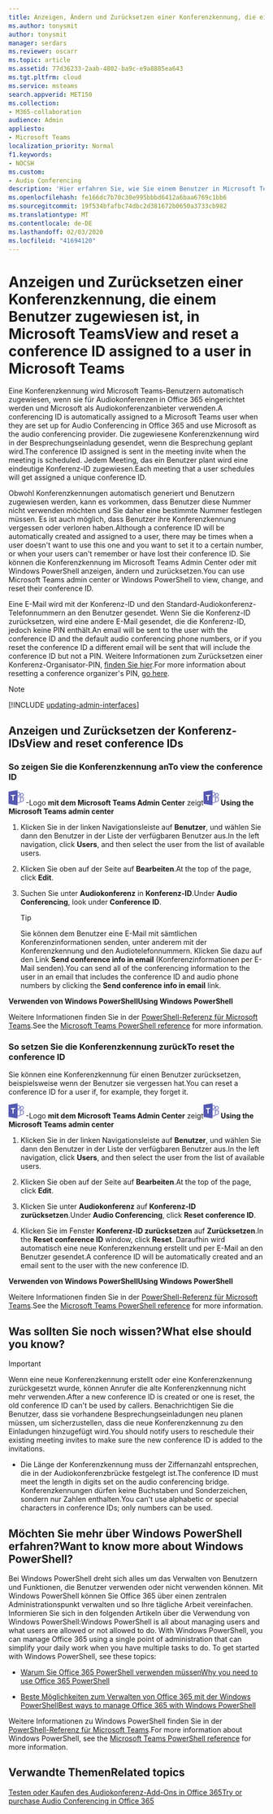 ```yaml
---
title: Anzeigen, Ändern und Zurücksetzen einer Konferenzkennung, die einem Benutzer zugewiesen ist, in Microsoft Teams
ms.author: tonysmit
author: tonysmit
manager: serdars
ms.reviewer: oscarr
ms.topic: article
ms.assetid: 77d36233-2aab-4802-ba9c-e9a8885ea643
ms.tgt.pltfrm: cloud
ms.service: msteams
search.appverid: MET150
ms.collection:
- M365-collaboration
audience: Admin
appliesto:
- Microsoft Teams
localization_priority: Normal
f1.keywords:
- NOCSH
ms.custom:
- Audio Conferencing
description: 'Hier erfahren Sie, wie Sie einem Benutzer in Microsoft Teams eine Konferenzkennung zuweisen und welche Parameter Sie für die Konferenzkennung verwenden sollten. '
ms.openlocfilehash: fe166dc7b70c30e995bbbd6412a6baa6769c1bb6
ms.sourcegitcommit: 19f534bfafbc74dbc2d381672b0650a3733cb982
ms.translationtype: MT
ms.contentlocale: de-DE
ms.lasthandoff: 02/03/2020
ms.locfileid: "41694120"
---
```

# <a name="view-and-reset-a-conference-id-assigned-to-a-user-in-microsoft-teams"></a><span data-ttu-id="2fd89-103">Anzeigen und Zurücksetzen einer Konferenzkennung, die einem Benutzer zugewiesen ist, in Microsoft Teams</span><span class="sxs-lookup"><span data-stu-id="2fd89-103">View and reset a conference ID assigned to a user in Microsoft Teams</span></span>

<span data-ttu-id="2fd89-104">Eine Konferenzkennung wird Microsoft Teams-Benutzern automatisch zugewiesen, wenn sie für Audiokonferenzen in Office 365 eingerichtet werden und Microsoft als Audiokonferenzanbieter verwenden.</span><span class="sxs-lookup"><span data-stu-id="2fd89-104">A conferencing ID is automatically assigned to a Microsoft Teams user when they are set up for Audio Conferencing in Office 365 and use Microsoft as the audio conferencing provider.</span></span> <span data-ttu-id="2fd89-105">Die zugewiesene Konferenzkennung wird in der Besprechungseinladung gesendet, wenn die Besprechung geplant wird.</span><span class="sxs-lookup"><span data-stu-id="2fd89-105">The conference ID assigned is sent in the meeting invite when the meeting is scheduled.</span></span> <span data-ttu-id="2fd89-106">Jedem Meeting, das ein Benutzer plant wird eine eindeutige Konferenz-ID zugewiesen.</span><span class="sxs-lookup"><span data-stu-id="2fd89-106">Each meeting that a user schedules will get assigned a unique conference ID.</span></span> 
  
<span data-ttu-id="2fd89-107">Obwohl Konferenzkennungen automatisch generiert und Benutzern zugewiesen werden, kann es vorkommen, dass Benutzer diese Nummer nicht verwenden möchten und Sie daher eine bestimmte Nummer festlegen müssen. Es ist auch möglich, dass Benutzer ihre Konferenzkennung vergessen oder verloren haben.</span><span class="sxs-lookup"><span data-stu-id="2fd89-107">Although a conference ID will be automatically created and assigned to a user, there may be times when a user doesn't want to use this one and you want to set it to a certain number, or when your users can't remember or have lost their conference ID.</span></span> <span data-ttu-id="2fd89-108">Sie können die Konferenzkennung im Microsoft Teams Admin Center oder mit Windows PowerShell anzeigen, ändern und zurücksetzen.</span><span class="sxs-lookup"><span data-stu-id="2fd89-108">You can use Microsoft Teams admin center or Windows PowerShell to view, change, and reset their conference ID.</span></span>
  
<span data-ttu-id="2fd89-109">Eine E-Mail wird mit der Konferenz-ID und den Standard-Audiokonferenz-Telefonnummern an den Benutzer gesendet. Wenn Sie die Konferenz-ID zurücksetzen, wird eine andere E-Mail gesendet, die die Konferenz-ID, jedoch keine PIN enthält.</span><span class="sxs-lookup"><span data-stu-id="2fd89-109">An email will be sent to the user with the conference ID and the default audio conferencing phone numbers, or if you reset the conference ID a different email will be sent that will include the conference ID but not a PIN.</span></span> <span data-ttu-id="2fd89-110">Weitere Informationen zum Zurücksetzen einer Konferenz-Organisator-PIN, [finden Sie hier](reset-a-conference-id-for-a-user-in-teams.md).</span><span class="sxs-lookup"><span data-stu-id="2fd89-110">For more information about resetting a conference organizer's PIN, [go here](reset-a-conference-id-for-a-user-in-teams.md).</span></span> 

> [!NOTE]
> [!INCLUDE [updating-admin-interfaces](includes/updating-admin-interfaces.md)]
  
## <a name="view-and-reset-conference-ids"></a><span data-ttu-id="2fd89-111">Anzeigen und Zurücksetzen der Konferenz-IDs</span><span class="sxs-lookup"><span data-stu-id="2fd89-111">View and reset conference IDs</span></span>

### <a name="to-view-the-conference-id"></a><span data-ttu-id="2fd89-112">So zeigen Sie die Konferenzkennung an</span><span class="sxs-lookup"><span data-stu-id="2fd89-112">To view the conference ID</span></span>

<span data-ttu-id="2fd89-113">![Ein Symbol, das das Microsoft Teams](media/teams-logo-30x30.png) -Logo **mit dem Microsoft Teams Admin Center** zeigt</span><span class="sxs-lookup"><span data-stu-id="2fd89-113">![An icon showing the Microsoft Teams logo](media/teams-logo-30x30.png) **Using the Microsoft Teams admin center**</span></span>

1. <span data-ttu-id="2fd89-114">Klicken Sie in der linken Navigationsleiste auf **Benutzer**, und wählen Sie dann den Benutzer in der Liste der verfügbaren Benutzer aus.</span><span class="sxs-lookup"><span data-stu-id="2fd89-114">In the left navigation, click **Users**, and then select the user from the list of available users.</span></span>

2. <span data-ttu-id="2fd89-115">Klicken Sie oben auf der Seite auf **Bearbeiten**.</span><span class="sxs-lookup"><span data-stu-id="2fd89-115">At the top of the page, click **Edit**.</span></span>

3. <span data-ttu-id="2fd89-116">Suchen Sie unter **Audiokonferenz** in **Konferenz-ID**.</span><span class="sxs-lookup"><span data-stu-id="2fd89-116">Under **Audio Conferencing**, look under **Conference ID**.</span></span>

    > [!TIP]
    > <span data-ttu-id="2fd89-117">Sie können dem Benutzer eine E-Mail mit sämtlichen Konferenzinformationen senden, unter anderem mit der Konferenzkennung und den Audiotelefonnummern. Klicken Sie dazu auf den Link **Send conference info in email** (Konferenzinformationen per E-Mail senden).</span><span class="sxs-lookup"><span data-stu-id="2fd89-117">You can send all of the conferencing information to the user in an email that includes the conference ID and audio phone numbers by clicking the **Send conference info in email** link.</span></span>
  
<span data-ttu-id="2fd89-118">**Verwenden von Windows PowerShell**</span><span class="sxs-lookup"><span data-stu-id="2fd89-118">**Using Windows PowerShell**</span></span>

<span data-ttu-id="2fd89-119">Weitere Informationen finden Sie in der [PowerShell-Referenz für Microsoft Teams](https://docs.microsoft.com/powershell/module/teams/?view=teams-ps).</span><span class="sxs-lookup"><span data-stu-id="2fd89-119">See the [Microsoft Teams PowerShell reference](https://docs.microsoft.com/powershell/module/teams/?view=teams-ps) for more information.</span></span>
    
  
### <a name="to-reset-the-conference-id"></a><span data-ttu-id="2fd89-120">So setzen Sie die Konferenzkennung zurück</span><span class="sxs-lookup"><span data-stu-id="2fd89-120">To reset the conference ID</span></span>

<span data-ttu-id="2fd89-121">Sie können eine Konferenzkennung für einen Benutzer zurücksetzen, beispielsweise wenn der Benutzer sie vergessen hat.</span><span class="sxs-lookup"><span data-stu-id="2fd89-121">You can reset a conference ID for a user if, for example, they forget it.</span></span>
  
<span data-ttu-id="2fd89-122">![Ein Symbol, das das Microsoft Teams](media/teams-logo-30x30.png) -Logo **mit dem Microsoft Teams Admin Center** zeigt</span><span class="sxs-lookup"><span data-stu-id="2fd89-122">![An icon showing the Microsoft Teams logo](media/teams-logo-30x30.png) **Using the Microsoft Teams admin center**</span></span>

1. <span data-ttu-id="2fd89-123">Klicken Sie in der linken Navigationsleiste auf **Benutzer**, und wählen Sie dann den Benutzer in der Liste der verfügbaren Benutzer aus.</span><span class="sxs-lookup"><span data-stu-id="2fd89-123">In the left navigation, click **Users**, and then select the user from the list of available users.</span></span>

2. <span data-ttu-id="2fd89-124">Klicken Sie oben auf der Seite auf **Bearbeiten**.</span><span class="sxs-lookup"><span data-stu-id="2fd89-124">At the top of the page, click **Edit**.</span></span>

3. <span data-ttu-id="2fd89-125">Klicken Sie unter **Audiokonferenz** auf **Konferenz-ID zurücksetzen**.</span><span class="sxs-lookup"><span data-stu-id="2fd89-125">Under **Audio Conferencing**, click **Reset conference ID**.</span></span>

4. <span data-ttu-id="2fd89-126">Klicken Sie im Fenster **Konferenz-ID zurücksetzen** auf **Zurücksetzen**.</span><span class="sxs-lookup"><span data-stu-id="2fd89-126">In the **Reset conference ID** window, click **Reset**.</span></span> <span data-ttu-id="2fd89-127">Daraufhin wird automatisch eine neue Konferenzkennung erstellt und per E-Mail an den Benutzer gesendet.</span><span class="sxs-lookup"><span data-stu-id="2fd89-127">A conference ID will be automatically created and an email sent to the user with the new conference ID.</span></span>
  
<span data-ttu-id="2fd89-128">**Verwenden von Windows PowerShell**</span><span class="sxs-lookup"><span data-stu-id="2fd89-128">**Using Windows PowerShell**</span></span>

<span data-ttu-id="2fd89-129">Weitere Informationen finden Sie in der [PowerShell-Referenz für Microsoft Teams](https://docs.microsoft.com/powershell/module/teams/?view=teams-ps).</span><span class="sxs-lookup"><span data-stu-id="2fd89-129">See the [Microsoft Teams PowerShell reference](https://docs.microsoft.com/powershell/module/teams/?view=teams-ps) for more information.</span></span>


## <a name="what-else-should-you-know"></a><span data-ttu-id="2fd89-130">Was sollten Sie noch wissen?</span><span class="sxs-lookup"><span data-stu-id="2fd89-130">What else should you know?</span></span>

   > [!IMPORTANT]
   >  <span data-ttu-id="2fd89-131">Wenn eine neue Konferenzkennung erstellt oder eine Konferenzkennung zurückgesetzt wurde, können Anrufer die alte Konferenzkennung nicht mehr verwenden.</span><span class="sxs-lookup"><span data-stu-id="2fd89-131">After a new conference ID is created or one is reset, the old conference ID can't be used by callers.</span></span> <span data-ttu-id="2fd89-132">Benachrichtigen Sie die Benutzer, dass sie vorhandene Besprechungseinladungen neu planen müssen, um sicherzustellen, dass die neue Konferenzkennung zu den Einladungen hinzugefügt wird.</span><span class="sxs-lookup"><span data-stu-id="2fd89-132">You should notify users to reschedule their existing meeting invites to make sure the new conference ID is added to the invitations.</span></span> 
  
    
- <span data-ttu-id="2fd89-133">Die Länge der Konferenzkennung muss der Ziffernanzahl entsprechen, die in der Audiokonferenzbrücke festgelegt ist.</span><span class="sxs-lookup"><span data-stu-id="2fd89-133">The conference ID must meet the length in digits set on the audio conferencing bridge.</span></span> <span data-ttu-id="2fd89-134">Konferenzkennungen dürfen keine Buchstaben und Sonderzeichen, sondern nur Zahlen enthalten.</span><span class="sxs-lookup"><span data-stu-id="2fd89-134">You can't use alphabetic or special characters in conference IDs; only numbers can be used.</span></span>
   
    
## <a name="want-to-know-more-about-windows-powershell"></a><span data-ttu-id="2fd89-135">Möchten Sie mehr über Windows PowerShell erfahren?</span><span class="sxs-lookup"><span data-stu-id="2fd89-135">Want to know more about Windows PowerShell?</span></span>

<span data-ttu-id="2fd89-p107">Bei Windows PowerShell dreht sich alles um das Verwalten von Benutzern und Funktionen, die Benutzer verwenden oder nicht verwenden können. Mit Windows PowerShell können Sie Office 365 über einen zentralen Administrationspunkt verwalten und so Ihre tägliche Arbeit vereinfachen. Informieren Sie sich in den folgenden Artikeln über die Verwendung von Windows PowerShell:</span><span class="sxs-lookup"><span data-stu-id="2fd89-p107">Windows PowerShell is all about managing users and what users are allowed or not allowed to do. With Windows PowerShell, you can manage Office 365 using a single point of administration that can simplify your daily work when you have multiple tasks to do. To get started with Windows PowerShell, see these topics:</span></span>
    
  - [<span data-ttu-id="2fd89-139">Warum Sie Office 365 PowerShell verwenden müssen</span><span class="sxs-lookup"><span data-stu-id="2fd89-139">Why you need to use Office 365 PowerShell</span></span>](https://go.microsoft.com/fwlink/?LinkId=525041)
    
  - [<span data-ttu-id="2fd89-140">Beste Möglichkeiten zum Verwalten von Office 365 mit der Windows PowerShell</span><span class="sxs-lookup"><span data-stu-id="2fd89-140">Best ways to manage Office 365 with Windows PowerShell</span></span>](https://go.microsoft.com/fwlink/?LinkId=525142)
    
<span data-ttu-id="2fd89-141">Weitere Informationen zu Windows PowerShell finden Sie in der [PowerShell-Referenz für Microsoft Teams](https://docs.microsoft.com/powershell/module/teams/?view=teams-ps).</span><span class="sxs-lookup"><span data-stu-id="2fd89-141">For more information about Windows PowerShell, see the [Microsoft Teams PowerShell reference](https://docs.microsoft.com/powershell/module/teams/?view=teams-ps) for more information.</span></span>
    
## <a name="related-topics"></a><span data-ttu-id="2fd89-142">Verwandte Themen</span><span class="sxs-lookup"><span data-stu-id="2fd89-142">Related topics</span></span>

[<span data-ttu-id="2fd89-143">Testen oder Kaufen des Audiokonferenz-Add-Ons in Office 365</span><span class="sxs-lookup"><span data-stu-id="2fd89-143">Try or purchase Audio Conferencing in Office 365</span></span>](/SkypeForBusiness/audio-conferencing-in-office-365/try-or-purchase-audio-conferencing-in-office-365)

